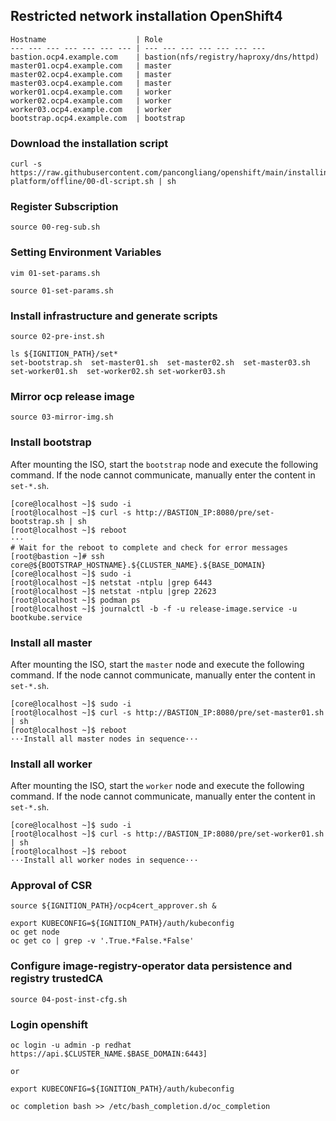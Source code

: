 ## Restricted network installation OpenShift4

```
Hostname                    | Role
--- --- --- --- --- --- --- | --- --- --- --- --- --- --- 
bastion.ocp4.example.com    | bastion(nfs/registry/haproxy/dns/httpd)
master01.ocp4.example.com   | master 
master02.ocp4.example.com   | master
master03.ocp4.example.com   | master
worker01.ocp4.example.com   | worker
worker02.ocp4.example.com   | worker
worker03.ocp4.example.com   | worker
bootstrap.ocp4.example.com  | bootstrap
```

### Download the installation script

```
curl -s https://raw.githubusercontent.com/pancongliang/openshift/main/installing/any-platform/offline/00-dl-script.sh | sh
```

### Register Subscription

```
source 00-reg-sub.sh
```

### Setting Environment Variables

```
vim 01-set-params.sh
  
source 01-set-params.sh
```

### Install infrastructure and generate scripts

```
source 02-pre-inst.sh

ls ${IGNITION_PATH}/set*
set-bootstrap.sh  set-master01.sh  set-master02.sh  set-master03.sh  set-worker01.sh  set-worker02.sh set-worker03.sh
```


### Mirror ocp release image

```
source 03-mirror-img.sh
```

### Install bootstrap

After mounting the ISO, start the `bootstrap` node and execute the following command.
If the node cannot communicate, manually enter the content in `set-*.sh`.
```
[core@localhost ~]$ sudo -i
[root@localhost ~]$ curl -s http://BASTION_IP:8080/pre/set-bootstrap.sh | sh
[root@localhost ~]$ reboot
···
# Wait for the reboot to complete and check for error messages
[root@bastion ~]# ssh core@${BOOTSTRAP_HOSTNAME}.${CLUSTER_NAME}.${BASE_DOMAIN}  
[core@localhost ~]$ sudo -i
[root@localhost ~]$ netstat -ntplu |grep 6443
[root@localhost ~]$ netstat -ntplu |grep 22623
[root@localhost ~]$ podman ps
[root@localhost ~]$ journalctl -b -f -u release-image.service -u bootkube.service
```

### Install all master

After mounting the ISO, start the `master` node and execute the following command.
If the node cannot communicate, manually enter the content in `set-*.sh`.
```
[core@localhost ~]$ sudo -i
[root@localhost ~]$ curl -s http://BASTION_IP:8080/pre/set-master01.sh | sh
[root@localhost ~]$ reboot
···Install all master nodes in sequence···
```

### Install all worker

After mounting the ISO, start the `worker` node and execute the following command.
If the node cannot communicate, manually enter the content in `set-*.sh`.
```
[core@localhost ~]$ sudo -i
[root@localhost ~]$ curl -s http://BASTION_IP:8080/pre/set-worker01.sh | sh
[root@localhost ~]$ reboot
···Install all worker nodes in sequence···
```

### Approval of CSR

```
source ${IGNITION_PATH}/ocp4cert_approver.sh &

export KUBECONFIG=${IGNITION_PATH}/auth/kubeconfig
oc get node
oc get co | grep -v '.True.*False.*False'
```

### Configure image-registry-operator data persistence and registry trustedCA

```
source 04-post-inst-cfg.sh
```

### Login openshift

```
oc login -u admin -p redhat https://api.$CLUSTER_NAME.$BASE_DOMAIN:6443]

or

export KUBECONFIG=${IGNITION_PATH}/auth/kubeconfig

oc completion bash >> /etc/bash_completion.d/oc_completion
```
